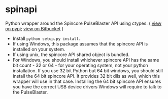 # spinapi

Python wrapper around the Spincore PulseBlaster API using ctypes.
( 
[view on pypi](https://pypi.python.org/pypi/spinapi/);
[view on Bitbucket](https://bitbucket.org/cbillington/spinapi)
)

   * Install `python setup.py install`.
   * If using Windows, this package assumes that the spincore API is installed on your system.
   * If using unix, the spincore API shared object is bundled.
   * For Windows, you should install whichever spincore API has the same bit count - 32 or 64 - for your operating system, not your python installation. If you use 32 bit Python but 64 bit windows, you should still install the 64 bit spincore API. It provides 32 bit dlls as well, which this wrapper will use in that case. Installing the 64 bit spincore API ensures you have the correct USB device drivers Windows will require to talk to the PulseBlaster.
